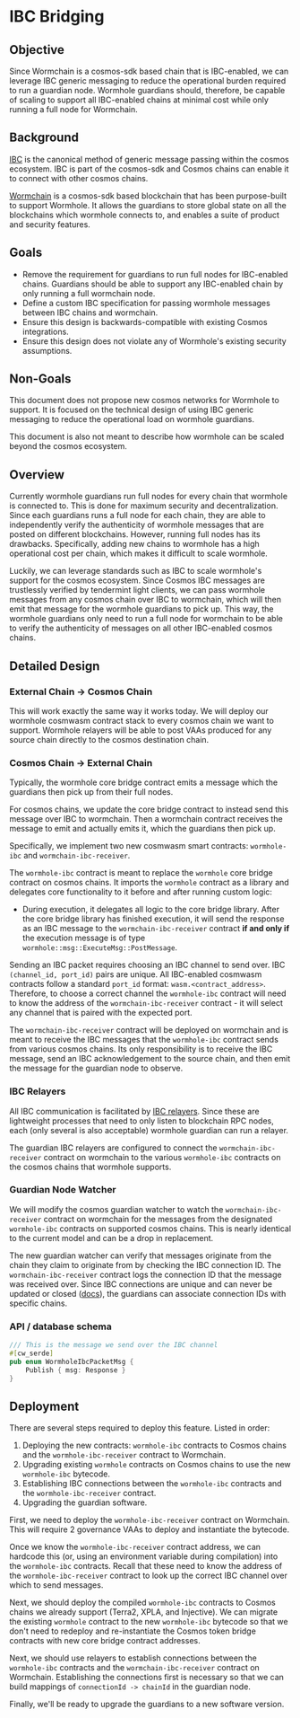 # IBC Bridging

## Objective

Since Wormchain is a cosmos-sdk based chain that is IBC-enabled, we can leverage IBC generic messaging to reduce the operational burden required to run a guardian node. Wormhole guardians should, therefore, be capable of scaling to support all IBC-enabled chains at minimal cost while only running a full node for Wormchain.

## Background

[IBC](https://ibcprotocol.org/) is the canonical method of generic message passing within the cosmos ecosystem. IBC is part of the cosmos-sdk and Cosmos chains can enable it to connect with other cosmos chains.

[Wormchain](https://github.com/wormhole-foundation/wormhole/tree/main/wormchain) is a cosmos-sdk based blockchain that has been purpose-built to support Wormhole. It allows the guardians to store global state on all the blockchains which wormhole connects to, and enables a suite of product and security features.

## Goals

- Remove the requirement for guardians to run full nodes for IBC-enabled chains. Guardians should be able to support any IBC-enabled chain by only running a full wormchain node.
- Define a custom IBC specification for passing wormhole messages between IBC chains and wormchain.
- Ensure this design is backwards-compatible with existing Cosmos integrations.
- Ensure this design does not violate any of Wormhole's existing security assumptions.

## Non-Goals

This document does not propose new cosmos networks for Wormhole to support. It is focused on the technical design of using IBC generic messaging to reduce the operational load on wormhole guardians.

This document is also not meant to describe how wormhole can be scaled beyond the cosmos ecosystem.

## Overview

Currently wormhole guardians run full nodes for every chain that wormhole is connected to. This is done for maximum security and decentralization. Since each guardians runs a full node for each chain, they are able to independently verify the authenticity of wormhole messages that are posted on different blockchains. However, running full nodes has its drawbacks. Specifically, adding new chains to wormhole has a high operational cost per chain, which makes it difficult to scale wormhole.

Luckily, we can leverage standards such as IBC to scale wormhole's support for the cosmos ecosystem. Since Cosmos IBC messages are trustlessly verified by tendermint light clients, we can pass wormhole messages from any cosmos chain over IBC to wormchain, which will then emit that message for the wormhole guardians to pick up. This way, the wormhole guardians only need to run a full node for wormchain to be able to verify the authenticity of messages on all other IBC-enabled cosmos chains.

## Detailed Design

### External Chain -> Cosmos Chain

This will work exactly the same way it works today. We will deploy our wormhole cosmwasm contract stack to every cosmos chain we want to support. Wormhole relayers will be able to post VAAs produced for any source chain directly to the cosmos destination chain.

### Cosmos Chain -> External Chain

Typically, the wormhole core bridge contract emits a message which the guardians then pick up from their full nodes.

For cosmos chains, we update the core bridge contract to instead send this message over IBC to wormchain. Then a wormchain contract receives the message to emit and actually emits it, which the guardians then pick up.

Specifically, we implement two new cosmwasm smart contracts: `wormhole-ibc` and `wormchain-ibc-receiver`.

The `wormhole-ibc` contract is meant to replace the `wormhole` core bridge contract on cosmos chains. It imports the `wormhole` contract as a library and delegates core functionality to it before and after running custom logic:
- During execution, it delegates all logic to the core bridge library. After the core bridge library has finished execution, it will send the response as an IBC message to the `wormchain-ibc-receiver` contract <b>if and only if</b> the execution message is of type `wormhole::msg::ExecuteMsg::PostMessage`.

Sending an IBC packet requires choosing an IBC channel to send over. IBC `(channel_id, port_id)` pairs are unique. All IBC-enabled cosmwasm contracts follow a standard `port_id` format: `wasm.<contract_address>`. Therefore, to choose a correct channel the `wormhole-ibc` contract will need to know the address of the `wormchain-ibc-receiver` contract - it will select any channel that is paired with the expected port. 

The `wormchain-ibc-receiver` contract will be deployed on wormchain and is meant to receive the IBC messages that the `wormhole-ibc` contract sends from various cosmos chains. Its only responsibility is to receive the IBC message, send an IBC acknowledgement to the source chain, and then emit the message for the guardian node to observe.

### IBC Relayers

All IBC communication is facilitated by [IBC relayers](https://ibcprotocol.org/relayers/). Since these are lightweight processes that need to only listen to blockchain RPC nodes, each (only several is also acceptable) wormhole guardian can run a relayer.

The guardian IBC relayers are configured to connect the `wormchain-ibc-receiver` contract on wormchain to the various `wormhole-ibc` contracts on the cosmos chains that wormhole supports.

### Guardian Node Watcher

We will modify the cosmos guardian watcher to watch the `wormchain-ibc-receiver` contract on wormchain for the messages from the designated `wormhole-ibc` contracts on supported cosmos chains. This is nearly identical to the current model and can be a drop in replacement.

The new guardian watcher can verify that messages originate from the chain they claim to originate from by checking the IBC connection ID. The `wormchain-ibc-receiver` contract logs the connection ID that the message was received over. Since IBC connections are unique and can never be updated or closed ([docs](https://github.com/cosmos/ibc/tree/main/spec/core/ics-003-connection-semantics#sub-protocols)), the guardians can associate connection IDs with specific chains.

### API / database schema

```rust
/// This is the message we send over the IBC channel
#[cw_serde]
pub enum WormholeIbcPacketMsg {
    Publish { msg: Response }
}
```

## Deployment

There are several steps required to deploy this feature. Listed in order:

1. Deploying the new contracts: `wormhole-ibc` contracts to Cosmos chains and the `wormhole-ibc-receiver` contract to Wormchain.
2. Upgrading existing `wormhole` contracts on Cosmos chains to use the new `wormhole-ibc` bytecode.
3. Establishing IBC connections between the `wormhole-ibc` contracts and the `wormhole-ibc-receiver` contract.
4. Upgrading the guardian software.

First, we need to deploy the `wormhole-ibc-receiver` contract on Wormchain. This will require 2 governance VAAs to deploy and instantiate the bytecode.

Once we know the `wormhole-ibc-receiver` contract address, we can hardcode this (or, using an environment variable during compilation) into the `wormhole-ibc` contracts. Recall that these need to know the address of the `wormhole-ibc-receiver` contract to look up the correct IBC channel over which to send messages.

Next, we should deploy the compiled `wormhole-ibc` contracts to Cosmos chains we already support (Terra2, XPLA, and Injective). We can migrate the existing `wormhole` contract to the new `wormhole-ibc` bytecode so that we don't need to redeploy and re-instantiate the Cosmos token bridge contracts with new core bridge contract addresses.

Next, we should use relayers to establish connections between the `wormhole-ibc` contracts and the `wormchain-ibc-receiver` contract on Wormchain. Establishing the connections first is necessary so that we can build mappings of `connectionId -> chainId` in the guardian node.

Finally, we'll be ready to upgrade the guardians to a new software version.
